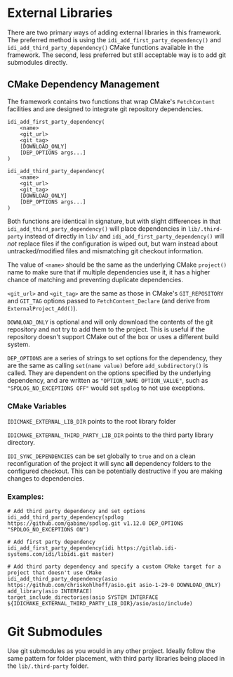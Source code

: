 # External Libraries

There are two primary ways of adding external libraries in this framework. The preferred method is using the `idi_add_first_party_dependency()` and `idi_add_third_party_dependency()` CMake functions available in the framework. The second, less preferred but still acceptable way is to add git submodules directly.

## CMake Dependency Management

The framework contains two functions that wrap CMake's `FetchContent` facilities and are designed to integrate git repository dependencies.

```
idi_add_first_party_dependency(
    <name>
    <git_url>
    <git_tag>
    [DOWNLOAD_ONLY]
    [DEP_OPTIONS args...]
)

idi_add_third_party_dependency(
    <name>
    <git_url>
    <git_tag>
    [DOWNLOAD_ONLY]
    [DEP_OPTIONS args...]
)
```

Both functions are identical in signature, but with slight differences in that `idi_add_third_party_dependency()` will place dependencies in `lib/.third-party` instead of directly in `lib/` and `idi_add_first_party_dependency()` will _not_ replace files if the configuration is wiped out, but warn instead about untracked/modified files and mismatching git checkout information.

The value of `<name>` should be the same as the underlying CMake `project()` name to make sure that if multiple dependencies use it, it has a higher chance of matching and preventing duplicate dependencies.

`<git_url>` and `<git_tag>` are the same as those in CMake's `GIT_REPOSITORY` and `GIT_TAG` options passed to `FetchContent_Declare` (and derive from `ExternalProject_Add()`).

`DOWNLOAD_ONLY` is optional and will only download the contents of the git repository and not try to add them to the project. This is useful if the repository doesn't support CMake out of the box or uses a different build system.

`DEP_OPTIONS` are a series of strings to set options for the dependency, they are the same as calling `set(name value)` before `add_subdirectory()` is called. They are dependent on the options specified by the underlying dependency, and are written as `"OPTION_NAME OPTION_VALUE"`, such as `"SPDLOG_NO_EXCEPTIONS OFF"` would set `spdlog` to not use exceptions.


### CMake Variables

`IDICMAKE_EXTERNAL_LIB_DIR` points to the root library folder

`IDICMAKE_EXTERNAL_THIRD_PARTY_LIB_DIR` points to the third party library directory.

`IDI_SYNC_DEPENDENCIES` can be set globally to `true` and on a clean reconfiguration of the project it will sync **all** dependency folders to the configured checkout. This can be potentially destructive if you are making changes to dependencies.


### Examples:

```
# Add third party dependency and set options
idi_add_third_party_dependency(spdlog https://github.com/gabime/spdlog.git v1.12.0 DEP_OPTIONS "SPDLOG_NO_EXCEPTIONS ON")

# Add first party dependency
idi_add_first_party_dependency(idi https://gitlab.idi-systems.com/idi/libidi.git master)

# Add third party dependency and specify a custom CMake target for a project that doesn't use CMake
idi_add_third_party_dependency(asio https://github.com/chriskohlhoff/asio.git asio-1-29-0 DOWNLOAD_ONLY)
add_library(asio INTERFACE)
target_include_directories(asio SYSTEM INTERFACE ${IDICMAKE_EXTERNAL_THIRD_PARTY_LIB_DIR}/asio/asio/include)
```

# Git Submodules

Use git submodules as you would in any other project. Ideally follow the same pattern for folder placement, with third party libraries being placed in the `lib/.third-party` folder.
